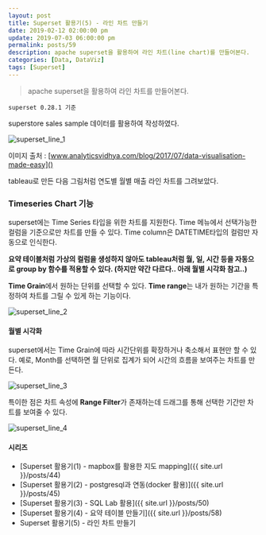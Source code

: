 ```yaml
---
layout: post
title: Superset 활용기(5) - 라인 차트 만들기
date: 2019-02-12 02:00:00 pm
update: 2019-07-03 06:00:00 pm
permalink: posts/59
description: apache superset을 활용하여 라인 차트(line chart)를 만들어본다.
categories: [Data, DataViz]
tags: [Superset]
---
```


> apache superset을 활용하여 라인 차트를 만들어본다.

    superset 0.28.1 기준

superstore sales sample 데이터를 활용하여 작성하였다.

![superset_line_1]({{site.baseurl}}/assets/img/viz/superset_line_1.jpg)

이미지 출처 : [www.analyticsvidhya.com/blog/2017/07/data-visualisation-made-easy]()

tableau로 만든 다음 그림처럼 연도별 월별 매출 라인 차트를 그려보았다.

### Timeseries Chart 기능

superset에는 Time Series 타입을 위한 차트를 지원한다. Time 메뉴에서 선택가능한 컬럼을 기준으로만 차트를 만들 수 있다. Time column은 DATETIME타입의 컬럼만 자동으로 인식한다.

**요약 테이블처럼 가상의 컬럼을 생성하지 않아도 tableau처럼 월, 일, 시간 등을 자동으로 group by 함수를 적용할 수 있다. (하지만 약간 다르다.. 아래 월별 시각화 참고..)**

**Time Grain**에서 원하는 단위를 선택할 수 있다. **Time range**는 내가 원하는 기간을 특정하여 차트를 그릴 수 있게 하는 기능이다.

![superset_line_2]({{site.baseurl}}/assets/img/viz/superset_line_2.jpg)

#### 월별 시각화

superset에서는 Time Grain에 따라 시간단위를 확장하거나 축소해서 표현만 할 수 있다. 예로, Month를 선택하면 월 단위로 집계가 되어 시간의 흐름을 보여주는 차트를 만든다. 

![superset_line_3]({{site.baseurl}}/assets/img/viz/superset_line_3.jpg)

특이한 점은 차트 속성에 **Range Filter**가 존재하는데 드래그를 통해 선택한 기간만 차트를 보여줄 수 있다.

![superset_line_4]({{site.baseurl}}/assets/img/viz/superset_line_4.jpg)

#### 시리즈

* [Superset 활용기(1) - mapbox를 활용한 지도 mapping]({{ site.url }}/posts/44)
* [Superset 활용기(2) - postgresql과 연동(docker 활용)]({{ site.url }}/posts/45)
* [Superset 활용기(3) - SQL Lab 활용]({{ site.url }}/posts/50)
* [Superset 활용기(4) - 요약 테이블 만들기]({{ site.url }}/posts/58)
* Superset 활용기(5) - 라인 차트 만들기
